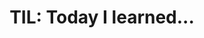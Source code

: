 ---
title: "TIL: Today I learned..."
description: Short, quick posts about things I learned, inspired by Simon Willison's TIL.
---